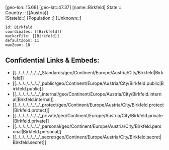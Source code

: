 ﻿---
location: [47.37,15.68] 
mapzoom: [7,12] 
mapmarker: city 
type: City
tags:
- geo/City


SpocWebEntityId: 29192
isDeleted: false
confidential: public

---
[geo-lon::15.68] 
[geo-lat::47.37] 
[name::Birkfeld] 
State ::  
Country :: [[Austria]]  
[StateId::] 
[Population::] 
[Unknown::] 


```leaflet
id: Birkfeld
coordinates: [[Birkfeld]] 
markerFile: [[Birkfeld]] 
defaultZoom: 11 
maxZoom: 18
```


## Confidential Links & Embeds: 
- [[../../../../../../_Standards/geo/Continent/Europe/Austria/City/Birkfeld|Birkfeld]] 
- [[../../../../../../_public/geo/Continent/Europe/Austria/City/Birkfeld.public|Birkfeld.public]] 
- [[../../../../../../_internal/geo/Continent/Europe/Austria/City/Birkfeld.internal|Birkfeld.internal]] 
- [[../../../../../../_protect/geo/Continent/Europe/Austria/City/Birkfeld.protect|Birkfeld.protect]] 
- [[../../../../../../_private/geo/Continent/Europe/Austria/City/Birkfeld.private|Birkfeld.private]] 
- [[../../../../../../_personal/geo/Continent/Europe/Austria/City/Birkfeld.personal|Birkfeld.personal]] 
- [[../../../../../../_secret/geo/Continent/Europe/Austria/City/Birkfeld.secret|Birkfeld.secret]] 
